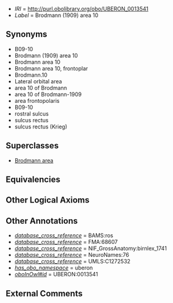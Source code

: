  * *IRI* = http://purl.obolibrary.org/obo/UBERON_0013541
 * *Label* = Brodmann (1909) area 10

## Synonyms

 * B09-10
 * Brodmann (1909) area 10
 * Brodmann area 10
 * Brodmann area 10, frontoplar
 * Brodmann.10
 * Lateral orbital area
 * area 10 of Brodmann
 * area 10 of Brodmann-1909
 * area frontopolaris
 * B09-10
 * rostral sulcus
 * sulcus rectus
 * sulcus rectus (Krieg)

## Superclasses

 * [Brodmann area](../../UBERON/29/UBERON_0013529.md)

## Equivalencies


## Other Logical Axioms


## Other Annotations

 * *[database_cross_reference](../../ef/oboInOwl#hasDbXref.md)* = BAMS:ros
 * *[database_cross_reference](../../ef/oboInOwl#hasDbXref.md)* = FMA:68607
 * *[database_cross_reference](../../ef/oboInOwl#hasDbXref.md)* = NIF_GrossAnatomy:birnlex_1741
 * *[database_cross_reference](../../ef/oboInOwl#hasDbXref.md)* = NeuroNames:76
 * *[database_cross_reference](../../ef/oboInOwl#hasDbXref.md)* = UMLS:C1272532
 * *[has_obo_namespace](../../ce/oboInOwl#hasOBONamespace.md)* = uberon
 * *[oboInOwl#id](../../id/oboInOwl#id.md)* = UBERON:0013541

## External Comments

